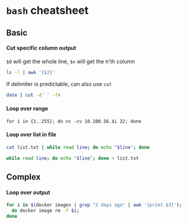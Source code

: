 # `bash` cheatsheet

## Basic
#### Cut specific column output
`$0` will get the whole line, `$n` will get the n'th column
```bash
ls -l | awk '{$2}'
```

If delimiter is predictable, can also use `cut`
```bash
date | cut -d' ' -f4
```

#### Loop over range
```
for i in {1..255}; do nc -cv 10.100.56.$i 22; done
```

#### Loop over list in file
```bash
cat list.txt | while read line; do echo "$line"; done
```
```bash
while read line; do echo "$line"; done < list.txt
```

## Complex
#### Loop over output
```bash
for i in $(docker images | grep "2 days ago" | awk '{print $3}'); 
  do docker image rm -f $i; 
done
```

